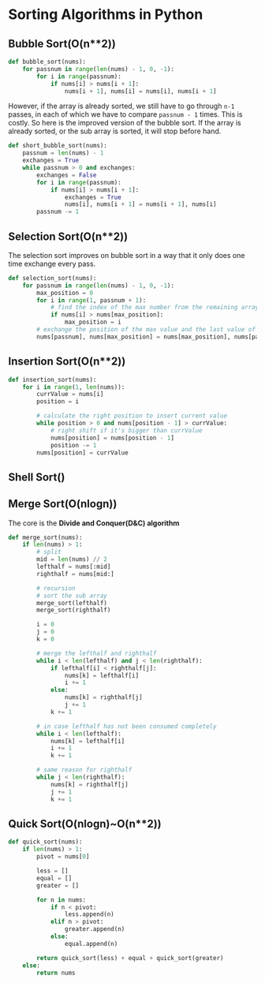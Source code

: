 # Sorting Algorithms in Python

## Bubble Sort(O(n**2))

```python
def bubble_sort(nums):
    for passnum in range(len(nums) - 1, 0, -1):
        for i in range(passnum):
            if nums[i] > nums[i + 1]:
                nums[i + 1], nums[i] = nums[i], nums[i + 1]
```

However, if the array is already sorted, we still have to go through `n-1` passes, in each of which we have to compare `passnum - 1` times. This is costly. So here is the improved version of the bubble sort. If the array is already sorted, or the sub array is sorted, it will stop before hand.

```python
def short_bubble_sort(nums):
    passnum = len(nums) - 1
    exchanges = True
    while passnum > 0 and exchanges:
        exchanges = False
        for i in range(passnum):
            if nums[i] > nums[i + 1]:
                exchanges = True
                nums[i], nums[i + 1] = nums[i + 1], nums[i]
        passnum -= 1
```

## Selection Sort(O(n**2))

The selection sort improves on bubble sort in a way that it only does one time exchange every pass.

```python
def selection_sort(nums):
    for passnum in range(len(nums) - 1, 0, -1):
        max_position = 0
        for i in range(1, passnum + 1):
            # find the index of the max number from the remaining array
            if nums[i] > nums[max_position]:
                max_position = i
        # exchange the position of the max value and the last value of the array
        nums[passnum], nums[max_position] = nums[max_position], nums[passnum]
```

## Insertion Sort(O(n**2))

```python
def insertion_sort(nums):
    for i in range(1, len(nums)):
        currValue = nums[i]
        position = i

        # calculate the right position to insert current value
        while position > 0 and nums[position - 1] > currValue:
            # right shift if it's bigger than currValue
            nums[position] = nums[position - 1]
            position -= 1
        nums[position] = currValue
```

## Shell Sort()

## Merge Sort(O(nlogn))

The core is the **Divide and Conquer(D&C) algorithm**
```python
def merge_sort(nums):
    if len(nums) > 1:
        # split
        mid = len(nums) // 2
        lefthalf = nums[:mid]
        righthalf = nums[mid:]

        # recursion
        # sort the sub array
        merge_sort(lefthalf)
        merge_sort(righthalf)

        i = 0
        j = 0
        k = 0

        # merge the lefthalf and righthalf
        while i < len(lefthalf) and j < len(righthalf):
            if lefthalf[i] < righthalf[j]:
                nums[k] = lefthalf[i]
                i += 1
            else:
                nums[k] = righthalf[j]
                j += 1
            k += 1

        # in case lefthalf has not been consumed completely
        while i < len(lefthalf):
            nums[k] = lefthalf[i]
            i += 1
            k += 1

        # same reason for righthalf
        while j < len(righthalf):
            nums[k] = righthalf[j]
            j += 1
            k += 1
```

## Quick Sort(O(nlogn)~O(n**2))

```python
def quick_sort(nums):
    if len(nums) > 1:
        pivot = nums[0]

        less = []
        equal = []
        greater = []

        for n in nums:
            if n < pivot:
                less.append(n)
            elif n > pivot:
                greater.append(n)
            else:
                equal.append(n)

        return quick_sort(less) + equal + quick_sort(greater)
    else:
        return nums
```

